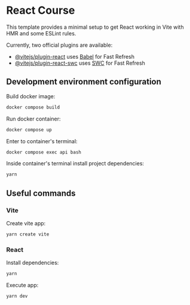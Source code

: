 # React Course

This template provides a minimal setup to get React working in Vite with HMR and some ESLint rules.

Currently, two official plugins are available:

- [@vitejs/plugin-react](https://github.com/vitejs/vite-plugin-react/blob/main/packages/plugin-react/README.md) uses [Babel](https://babeljs.io/) for Fast Refresh
- [@vitejs/plugin-react-swc](https://github.com/vitejs/vite-plugin-react-swc) uses [SWC](https://swc.rs/) for Fast Refresh

## Development environment configuration

Build docker image:

```bash
docker compose build
```

Run docker container:

```bash
docker compose up
```

Enter to container's terminal:

```bash
docker compose exec api bash
```

Inside container's terminal install project dependencies:

```bash
yarn
```

## Useful commands

### Vite

Create vite app:

```bash
yarn create vite
```

### React

Install dependencies:

```bash
yarn
```

Execute app:

```bash
yarn dev
```